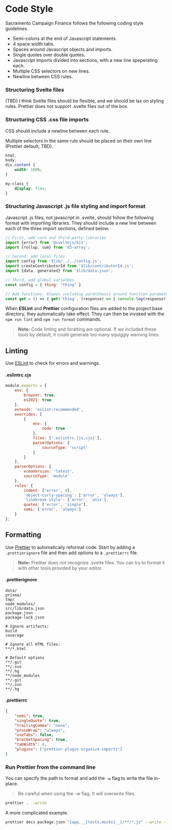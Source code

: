 # Code Style

Sacramento Campaign Finance follows the following coding style guidelines.

-   Semi-colons at the end of Javascript statements.
-   4 space width tabs.
-   Spaces around Javascript objects and imports.
-   Single quotes over double quotes.
-   Javascript imports divided into sections, with a new line speperating each.
-   Multiple CSS selectors on new lines.
-   Newline between CSS rules.

### Structuring Svelte files

(TBD) I think Svelte files should be flexible, and we should be lax on styling rules.
Prettier does not support .svelte files out of the box.

### Structuring CSS .css file imports

CSS should include a newline between each rule.

Multiple selectors in the same rule should be placed on their own line (Prettier default; TBD).

```css
html,
body,
div.content {
    width: 100%;
}

my-class {
    display: flex;
}
```

### Structuring Javascript .js file styling and import format

Javascript .js files, not javascript in .svelte, should follow the following format with importing libraries. They
should include a new line between each of the three import sections, defined below.

```javascript
// First, add core and third-party libraries
import {error} from '@sveltejs/kit';
import {rollup, sum} from 'd3-array';

// Second, add local files
import config from '$lib/../../config.js';
import createContributorId from '$lib/contributorId.js';
import {data, generated} from '$lib/data.json';

// Third, add global varialbes
const config = { thing: "thing" }

// Add functions. Always including parenthesis around function parameters, even if it's only one.
const get = () => { get('thing', (response) => { console.log(response) })}
```

When **ESLint** and **Prettier** configuration files are added to the project base directory,
they automatically take effect.
They can then be invoked with the `npm run lint` and `npm run format` commands.

> **Note:** Code linting and foratting are optional. If we included these tools by default, it could generate too many squiggly warning lines.

## Linting

Use [ESLint](https://eslint.org/) to check for errors and warnings.

#### .eslintrc.cjs

```javascript
module.exports = {
    env: {
        browser: true,
        es2021: true
    },
    extends: 'eslint:recommended',
    overrides: [
        {
            env: {
                node: true
            },
            files: ['.eslintrc.{js,cjs}'],
            parserOptions: {
                sourceType: 'script'
            }
        }
    ],
    parserOptions: {
        ecmaVersion: 'latest',
        sourceType: 'module'
    },
    rules: {
        indent: ['error', 4],
        'object-curly-spacing': ['error', 'always'],
        'linebreak-style': ['error', 'unix'],
        quotes: ['error', 'single'],
        semi: ['error', 'always']
    }
};
```

## Formatting

Use [Prettier](https://prettier.io/) to automatically reformat code.
Start by adding a `.prettierignore` file and then add options to a `.prettierrc` file.

> **Note:** Prettier does not recognize .svelte files. You can try to format it with other tools provided by your editor.

#### .prettierignore

```gitignore
data/
prisma/
tmp/
node_modules/
src/lib/data.json
package.json
package-lock.json

# Ignore artifacts:
build
coverage

# Ignore all HTML files:
**/*.html

# Default options
**/.git
**/.svn
**/.hg
**/node_modules
**/.git
**/.svn
**/.hg
```

#### .prettierrc

```json
{
    "semi": true,
    "singleQuote": true,
    "trailingComma": "none",
    "proseWrap": "always",
    "useTabs": false,
    "bracketSpacing": true,
    "tabWidth": 4,
    "plugins": ["prettier-plugin-organize-imports"]
}
```

### Run Prettier from the command line

You can specify the path to format and add the `-w` flag to write the file
in-place.

> Be careful when using the -w flag. It will overwrite files.

```sh
prettier . --write
```

A more complicated example.

```sh
prettier docs package.json "{app,__{tests,mocks}__}/**/*.js" --write --single-quote --trailing-comma all
```
